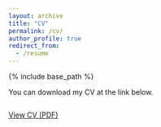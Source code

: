 ```yaml
---
layout: archive
title: "CV"
permalink: /cv/
author_profile: true
redirect_from:
  - /resume
---
```


{% include base_path %}

You can download my CV at the link below. 

<div class="cv-download-links" style="margin-top: 2em;">
  <a href="{{ base_path }}/files/Line-Website-CV.pdf" class="btn btn--primary" target="_blank" rel="noopener">
    View CV (PDF)
  </a>
</div>